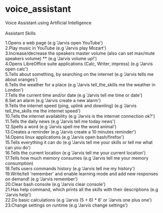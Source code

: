 # voice_assistant
Voice Assistant using Artificial Intelligence
<br>
<br>
Assistant Skills<br>

1.Opens a web page (e.g 'Jarvis open YouTube')<br>
2.Play music in YouTube (e.g 'Jarvis play Mozart')<br>
3.Increase/decrease the speakers master volume (also can set max/mute speakers volume) ** (e.g 'Jarvis volume up!')<br>
4.Opens LibreOffice suite applications (Calc, Writer, impress) (e.g 'Jarvis open calc')<br>
5.Tells about something, by searching on the internet (e.g 'Jarvis tells me about oranges')<br>
6.Tells the weather for a place (e.g 'Jarvis tell_the_skills me the weather in London')<br>
7.Tells the current time and/or date (e.g 'Jarvis tell me time or date')<br>
8.Set an alarm (e.g 'Jarvis create a new alarm')<br>
9.Tells the internet speed (ping, uplink and downling) (e.g 'Jarvis tell_the_skills me the internet speed')<br>
10.Tells the internet availability (e.g 'Jarvis is the internet connection ok?')<br>
11.Tells the daily news (e.g 'Jarvis tell me today news')<br>
12.Spells a word (e.g 'Jarvis spell me the word animal')<br>
13.Creates a reminder (e.g 'Jarvis create a 10 minutes reminder')<br>
14.Opens linux applications (e.g 'Jarvis open bash/firefox')<br>
15.Tells everything it can do (e.g 'Jarvis tell me your skills or tell me what can you do')<br>
16.Tells the current location (e.g 'Jarvis tell me your current location')<br>
17.Tells how much memory consumes (e.g 'Jarvis tell me your memory consumption)<br>
18.Tells users commands history (e.g 'Jarvis tell me my history')<br>
19.Write/tell 'remember' and enable learning mode and add new responses on demand! (e.g 'Jarvis remember')<br>
20.Clear bash console (e.g 'Jarvis clear console')<br>
21.Has help command, which prints all the skills with their descriptions (e.g 'Jarvis help')<br>
22.Do basic calculations (e.g 'Jarvis (5 + 6) * 8' or 'Jarvis one plus one')<br>
23.Change settings on runtime (e.g 'Jarvis change settings')<br>
